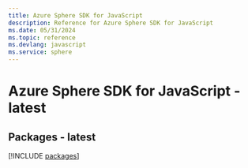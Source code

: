```yaml
---
title: Azure Sphere SDK for JavaScript
description: Reference for Azure Sphere SDK for JavaScript
ms.date: 05/31/2024
ms.topic: reference
ms.devlang: javascript
ms.service: sphere
---
```

# Azure Sphere SDK for JavaScript - latest
## Packages - latest
[!INCLUDE [packages](sphere-index.md)]